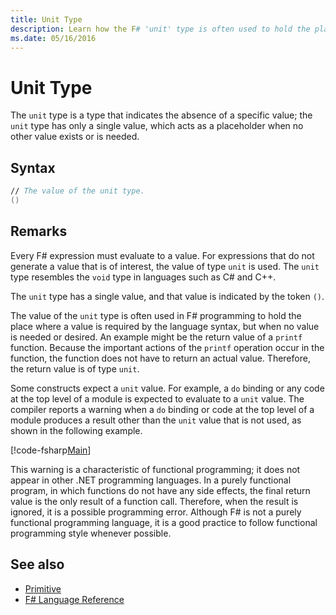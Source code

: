 ```yaml
---
title: Unit Type
description: Learn how the F# 'unit' type is often used to hold the place where a value is required by the language syntax when no value is needed or desired.
ms.date: 05/16/2016
---
```

# Unit Type

The `unit` type is a type that indicates the absence of a specific value; the `unit` type has only a single value, which acts as a placeholder when no other value exists or is needed.

## Syntax

```fsharp
// The value of the unit type.
()
```

## Remarks

Every F# expression must evaluate to a value. For expressions that do not generate a value that is of interest, the value of type `unit` is used. The `unit` type resembles the `void` type in languages such as C# and C++.

The `unit` type has a single value, and that value is indicated by the token `()`.

The value of the `unit` type is often used in F# programming to hold the place where a value is required by the language syntax, but when no value is needed or desired. An example might be the return value of a `printf` function. Because the important actions of the `printf` operation occur in the function, the function does not have to return an actual value. Therefore, the return value is of type `unit`.

Some constructs expect a `unit` value. For example, a `do` binding or any code at the top level of a module is expected to evaluate to a `unit` value. The compiler reports a warning when a `do` binding or code at the top level of a module produces a result other than the `unit` value that is not used, as shown in the following example.

[!code-fsharp[Main](~/samples/snippets/fsharp/lang-ref-1/snippet901.fs)]

This warning is a characteristic of functional programming; it does not appear in other .NET programming languages. In a purely functional program, in which functions do not have any side effects, the final return value is the only result of a function call. Therefore, when the result is ignored, it is a possible programming error. Although F# is not a purely functional programming language, it is a good practice to follow functional programming style whenever possible.

## See also

- [Primitive](primitive-types.md)
- [F# Language Reference](index.md)
